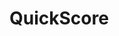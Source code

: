 # QuickScore

<!--
var s = bookmarks.Store.getInstance().data;
var b = Array.from(s.selection.items).map(id => s.nodes[id]).map(({title, url}) => ({title, url}));
copy(JSON.stringify(b, null, 2));
-->
